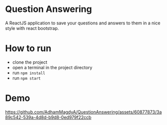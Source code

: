 # Question Answering
A ReactJS application to save your questions and answers to them in a nice style with react bootstrap.
# How to run 
- clone the project
- open a terminal in the project directory
- run `npm install`
- run `npm start`
# Demo
https://github.com/AdhamMagdyA/QuestionAnswering/assets/60877873/3a89c542-539a-4d8d-b9d8-0ed979f22ccb

